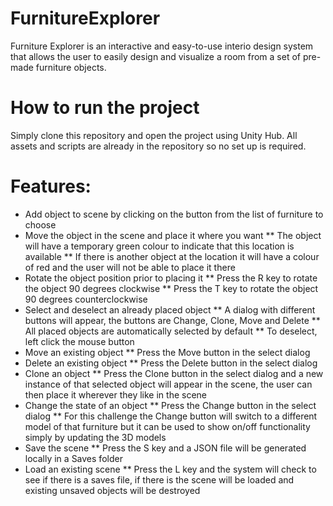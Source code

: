 # FurnitureExplorer
 
 Furniture Explorer is an interactive and easy-to-use interio design system that allows the user to easily design and visualize a room from a set of pre-made furniture objects. 

# How to run the project
Simply clone this repository and open the project using Unity Hub. All assets and scripts are already in the repository so no set up is required.

# Features:
* Add object to scene by clicking on the button from the list of furniture to choose
* Move the object in the scene and place it where you want
** The object will have a temporary green colour to indicate that this location is available
** If there is another object at the location it will have a colour of red and the user will not be able to place it there
* Rotate the object position prior to placing it
** Press the R key to rotate the object 90 degrees clockwise
** Press the T key to rotate the object 90 degrees counterclockwise
* Select and deselect an already placed object
** A dialog with different buttons will appear, the buttons are Change, Clone, Move and Delete
** All placed objects are automatically selected by default 
** To deselect, left click the mouse button
* Move an existing object
** Press the Move button in the select dialog
* Delete an existing object
** Press the Delete button in the select dialog
* Clone an object
** Press the Clone button in the select dialog and a new instance of that selected object will appear in the scene, the user can then place it wherever they like in the scene
* Change the state of an object
** Press the Change button in the select dialog
** For this challenge the Change button will switch to a different model of that furniture but it can be used to show on/off functionality simply by updating the 3D models
* Save the scene
** Press the S key and a JSON file will be generated locally in a Saves folder
* Load an existing scene
** Press the L key and the system will check to see if there is a saves file, if there is the scene will be loaded and existing unsaved objects will be destroyed 
